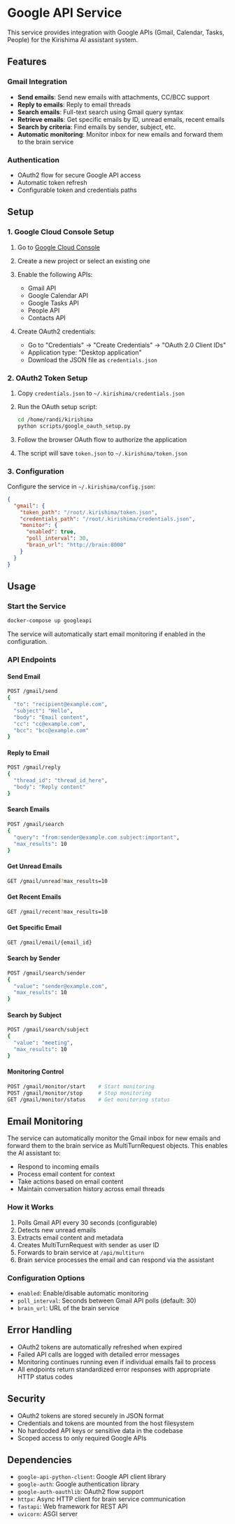 # Google API Service

This service provides integration with Google APIs (Gmail, Calendar, Tasks, People) for the Kirishima AI assistant system.

## Features

### Gmail Integration

- **Send emails**: Send new emails with attachments, CC/BCC support
- **Reply to emails**: Reply to email threads
- **Search emails**: Full-text search using Gmail query syntax
- **Retrieve emails**: Get specific emails by ID, unread emails, recent emails
- **Search by criteria**: Find emails by sender, subject, etc.
- **Automatic monitoring**: Monitor inbox for new emails and forward them to the brain service

### Authentication

- OAuth2 flow for secure Google API access
- Automatic token refresh
- Configurable token and credentials paths

## Setup

### 1. Google Cloud Console Setup

1. Go to [Google Cloud Console](https://console.cloud.google.com/)
2. Create a new project or select an existing one
3. Enable the following APIs:
   - Gmail API
   - Google Calendar API
   - Google Tasks API
   - People API
   - Contacts API

4. Create OAuth2 credentials:
   - Go to "Credentials" → "Create Credentials" → "OAuth 2.0 Client IDs"
   - Application type: "Desktop application"
   - Download the JSON file as `credentials.json`

### 2. OAuth2 Token Setup

1. Copy `credentials.json` to `~/.kirishima/credentials.json`
2. Run the OAuth setup script:

   ```bash
   cd /home/randi/kirishima
   python scripts/google_oauth_setup.py
   ```

3. Follow the browser OAuth flow to authorize the application
4. The script will save `token.json` to `~/.kirishima/token.json`

### 3. Configuration

Configure the service in `~/.kirishima/config.json`:

```json
{
  "gmail": {
    "token_path": "/root/.kirishima/token.json",
    "credentials_path": "/root/.kirishima/credentials.json",
    "monitor": {
      "enabled": true,
      "poll_interval": 30,
      "brain_url": "http://brain:8000"
    }
  }
}
```

## Usage

### Start the Service

```bash
docker-compose up googleapi
```

The service will automatically start email monitoring if enabled in the configuration.

### API Endpoints

#### Send Email

```bash
POST /gmail/send
{
  "to": "recipient@example.com",
  "subject": "Hello",
  "body": "Email content",
  "cc": "cc@example.com",
  "bcc": "bcc@example.com"
}
```

#### Reply to Email

```bash
POST /gmail/reply
{
  "thread_id": "thread_id_here",
  "body": "Reply content"
}
```

#### Search Emails

```bash
POST /gmail/search
{
  "query": "from:sender@example.com subject:important",
  "max_results": 10
}
```

#### Get Unread Emails

```bash
GET /gmail/unread?max_results=10
```

#### Get Recent Emails

```bash
GET /gmail/recent?max_results=10
```

#### Get Specific Email

```bash
GET /gmail/email/{email_id}
```

#### Search by Sender

```bash
POST /gmail/search/sender
{
  "value": "sender@example.com",
  "max_results": 10
}
```

#### Search by Subject

```bash
POST /gmail/search/subject
{
  "value": "meeting",
  "max_results": 10
}
```

#### Monitoring Control

```bash
POST /gmail/monitor/start    # Start monitoring
POST /gmail/monitor/stop     # Stop monitoring
GET /gmail/monitor/status    # Get monitoring status
```

## Email Monitoring

The service can automatically monitor the Gmail inbox for new emails and forward them to the brain service as MultiTurnRequest objects. This enables the AI assistant to:

- Respond to incoming emails
- Process email content for context
- Take actions based on email content
- Maintain conversation history across email threads

### How it Works

1. Polls Gmail API every 30 seconds (configurable)
2. Detects new unread emails
3. Extracts email content and metadata
4. Creates MultiTurnRequest with sender as user ID
5. Forwards to brain service at `/api/multiturn`
6. Brain service processes the email and can respond via the assistant

### Configuration Options

- `enabled`: Enable/disable automatic monitoring
- `poll_interval`: Seconds between Gmail API polls (default: 30)
- `brain_url`: URL of the brain service

## Error Handling

- OAuth2 tokens are automatically refreshed when expired
- Failed API calls are logged with detailed error messages
- Monitoring continues running even if individual emails fail to process
- All endpoints return standardized error responses with appropriate HTTP status codes

## Security

- OAuth2 tokens are stored securely in JSON format
- Credentials and tokens are mounted from the host filesystem
- No hardcoded API keys or sensitive data in the codebase
- Scoped access to only required Google APIs

## Dependencies

- `google-api-python-client`: Google API client library
- `google-auth`: Google authentication library
- `google-auth-oauthlib`: OAuth2 flow support
- `httpx`: Async HTTP client for brain service communication
- `fastapi`: Web framework for REST API
- `uvicorn`: ASGI server
